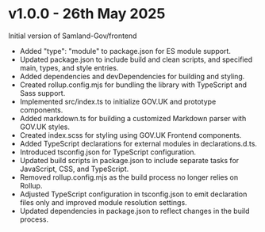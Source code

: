 # v1.0.0 - 26th May 2025

Initial version of Samland-Gov/frontend

- Added "type": "module" to package.json for ES module support.
- Updated package.json to include build and clean scripts, and specified main, types, and style entries.
- Added dependencies and devDependencies for building and styling.
- Created rollup.config.mjs for bundling the library with TypeScript and Sass support.
- Implemented src/index.ts to initialize GOV.UK and prototype components.
- Added markdown.ts for building a customized Markdown parser with GOV.UK styles.
- Created index.scss for styling using GOV.UK Frontend components.
- Added TypeScript declarations for external modules in declarations.d.ts.
- Introduced tsconfig.json for TypeScript configuration.
- Updated build scripts in package.json to include separate tasks for JavaScript, CSS, and TypeScript.
- Removed rollup.config.mjs as the build process no longer relies on Rollup.
- Adjusted TypeScript configuration in tsconfig.json to emit declaration files only and improved module resolution settings.
- Updated dependencies in package.json to reflect changes in the build process.